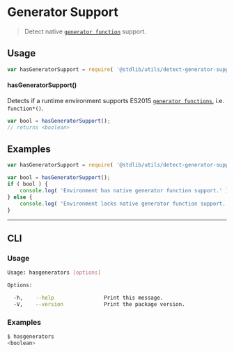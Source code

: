 # Generator Support

> Detect native [`generator function`][generator-function] support.


<!-- <usage> -->

## Usage

``` javascript
var hasGeneratorSupport = require( '@stdlib/utils/detect-generator-support' );
```

#### hasGeneratorSupport()

Detects if a runtime environment supports ES2015 [`generator functions`][generator-function], i.e. `function*()`.

``` javascript
var bool = hasGeneratorSupport();
// returns <boolean>
```

<!-- </usage> -->


<!-- <examples> -->

## Examples

``` javascript
var hasGeneratorSupport = require( '@stdlib/utils/detect-generator-support' );

var bool = hasGeneratorSupport();
if ( bool ) {
    console.log( 'Environment has native generator function support.' );
} else {
    console.log( 'Environment lacks native generator function support.' );
}
```

<!-- </examples> -->


---

<!-- <cli> -->

## CLI

<!-- <usage> -->

### Usage

``` bash
Usage: hasgenerators [options]

Options:

  -h,    --help                Print this message.
  -V,    --version             Print the package version.
```

<!-- </usage> -->

<!-- <examples> -->

### Examples

``` bash
$ hasgenerators
<boolean>
```

<!-- </examples> -->

<!-- </cli> -->


<!-- <links> -->

[generator-function]: https://developer.mozilla.org/en-US/docs/Web/JavaScript/Reference/Statements/function*

<!-- </links> -->
